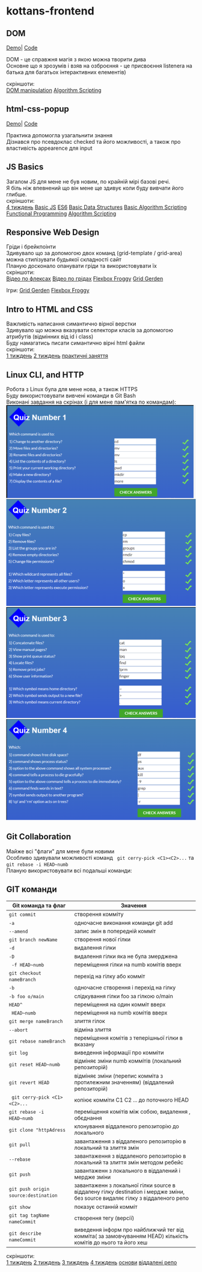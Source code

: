 # kottans-frontend
## DOM

[Demo](https://oleksandr-heleta.github.io/kottans-DOM_task/)|
[Code](https://github.com/Oleksandr-Heleta/kottans-DOM_task)<br />

DOM - це справжня магія з якою можна творити дива<br />
Основне що я зрозумів і взяв на озброєння - це присвоєння listenera на батька для багатьох інтерактивних елементів)<br />

скріншоти:<br />
[DOM manipulation](./task_js_dom/DOMManipulation.png)
[Algorithm Scripting](./task_js_dom/AlgorithmScripting.png)

## html-css-popup

[Demo](https://oleksandr-heleta.github.io/kottans-popup/)|
[Code](https://github.com/Oleksandr-Heleta/kottans-popup)<br />

Практика допомогла узагальнити знання<br />
Дізнався про псевдоклас checked та його можливості, а також про властивість appearence для input<br />

## JS Basics

Загалом JS для мене не був новим, по крайній мірі базові речі. <br />
Я біль ніж впевнений що він мене ще здивує коли буду вивчати його глибше.<br />
скріншоти:<br />
[4 тиждень](./task_js_basics/coursera4.png)
[Basic JS](./task_js_basics/BasicJS.png)
[ES6](./task_js_basics/ES6.png)
[Basic Data Structures](./task_js_basics/BasicDataStructures.png)
[Basic Algorithm Scripting](./task_js_basics/BasicAlgorithmScripting.png)
[Functional Programming](./task_js_basics/FunctionalProgramming.png)
[Algorithm Scripting](./task_js_basics/AlgorithmScripting.png)
<br />



## Responsive Web Design

Гріди і брейкпоінти<br />
Здивувало що за допомогою двох команд (grid-template / grid-area) можна стилізувати будьякої складності сайт<br />
Планую досконало опанувати гріди та використовувати їх<br />
скріншоти:<br />
[Відео по флексах](./task_responsive_web_design/flexvideo.png)
[Відео по грідах](./task_responsive_web_design/gridvideo.png)
[Flexbox Froggy](./task_responsive_web_design/froggy.png)
[Grid Gerden](./task_responsive_web_design/garden.png)<br />

Ігри:
[Grid Gerden](http://cssgridgarden.com/)
[Flexbox Froggy](http://flexboxfroggy.com/)

## Intro to HTML and CSS

Важливість написання симантично вірної верстки<br />
Здивувало що можна вказувати селектори класів за допомогою атрибутів (відмінних від id i class)<br />
Буду намагатись писати симантично вірні html файли<br />
скріншоти:<br />
[1 тиждень](./task_html_css_intro/week1.png)
[2 тиждень](./task_html_css_intro/week2.png)
[практичні заняття](./task_html_css_intro/practise.png)

## Linux CLI, and HTTP

Робота з Linux була для мене нова, а також HTTPS<br />
Буду використовувати вивчені команди в Git Bash<br />
Виконані завдання на скрінах (і для мене пам'ятка по командам):<br />
![1](./task_linux_cli/part1.png)<br />
![2](./task_linux_cli/part2.png)<br />
![3](./task_linux_cli/part3.png)<br />
![4](./task_linux_cli/part4.png)<br />


## Git Collaboration

Майже всі "флаги" для мене були новими <br />
Особливо здивували можливості команд ` git cerry-pick <C1><C2>...` та `git rebase -i HEAD~numb `<br />
Планую використовувати всі подальші команди:<br />

## GIT команди

| Git команда та флаг  | Значення  |
| ------------- | ------------- |
| `git commit`  | створення комміту |
| `-a ` | одночасне виконання команди git add |
| `--amend` | запис змін в попередній комміт |
|` git branch newName ` | створення нової гілки |
| `-d ` | видалення гілки |
|` -D ` | видалення гілки яка не була змерджена |
|` -f HEAD~numb` | переміщення гілки на numb комітів вверх |
| `git checkout nameBranch`| перехід на гілку або комміт |
| `-b ` | одночасне створення і перехід на гілку|
| `-b foo o/main` | слідкування гілки foo за гілкою o/main|
| `HEAD^ ` | переміщення на один комміт вверх |
|` HEAD~numb` | переміщення на numb комітів вверх |
| `git merge nameBranch`  | злиття гілок |
| `--abort` | відміна злиття |
| `git rebase nameBranch`  | переміщення комітів з теперішньої  гілки в вказану |
| `git log ` | виведення інформації про комміти |
| `git reset HEAD~numb` | відміняє зміни numb коммітів  (локальний репозиторій) |
| `git revert HEAD` | відміняє зміни (перепис комміта з протилежним значенням) (віддалений репозиторій) |
|` git cerry-pick <C1><C2>...`| копіює комміти C1 C2 ... до поточного HEAD |
| `git rebase -i HEAD~numb `| переміщення комітів між собою, видалення , обєднання |
| `git clone "httpAdress `|  клонування віддаленого репозиторію до локального|
| `git pull `| завантаження з віддаленого репозиторію в локальний та злиття змін |
| `--rebase`| завантаження з віддаленого репозиторію в локальний та злиття змін методом ребейс |
| `git push`| завантаженн з локального в віддалений і мердже зміни |
| `git push origin source:destination`| завантаженн з локальної гілки source в віддалену гілку destination і мердже зміни, без source видаляє гілку з віддаленого репо |
| `git show`| показує останній комміт|
| `git tag tagName nameCommit`| створення тегу (версії)|
| `git describe nameCommit`| виведення інформ про найближчий тег від комміта( за замовчуванням HEAD) кількість комітів до нього та його хеш|

скріншоти:<br />
[1 тиждень](./task_git_collaboration/coursera1.png)
[2 тиждень](./task_git_collaboration/coursera2.png)
[3 тиждень](./task_git_collaboration/coursera3.png)
[4 тиждень](./task_git_collaboration/coursera4.png)
[основи](./task_git_collaboration/2.png)
[віддалені репо ](./task_git_collaboration/1.png)






